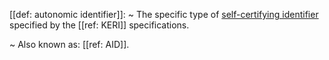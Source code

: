 [[def: autonomic identifier]]:
~ The specific type of [self-certifying identifier](self-certifying-identifier) specified by the [[ref: KERI]] specifications.

~ Also known as: [[ref: AID]].


